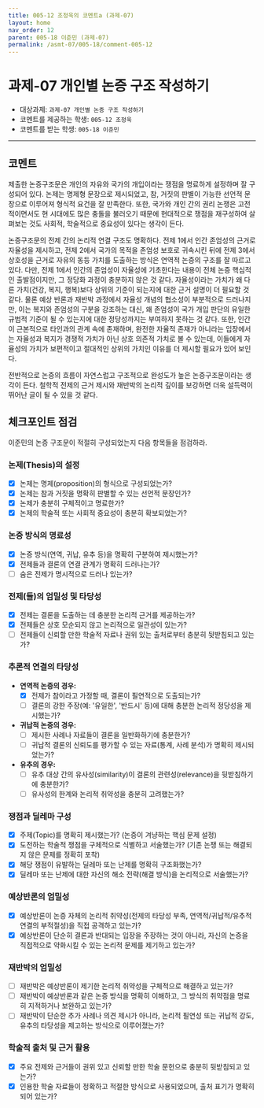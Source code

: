 ```yaml
---
title: 005-12 조정욱의 코멘트a (과제-07) 
layout: home
nav_order: 12
parent: 005-18 이준민 (과제-07)
permalink: /asmt-07/005-18/comment-005-12
---
```


# 과제-07 개인별 논증 구조 작성하기

- 대상과제: `과제-07 개인별 논증 구조 작성하기`
- 코멘트를 제공하는 학생: `005-12 조정욱` 
- 코멘트를 받는 학생: `005-18 이준민` 

---

## 코멘트

제출한 논증구조문은 개인의 자유와 국가의 개입이라는 쟁점을 명료하게 설정하며 잘 구성되어 있다. 논제는 명제형 문장으로 제시되었고, 참, 거짓의 판별이 가능한 선언적 문장으로 이루어져 형식적 요건을 잘 만족한다. 또한, 국가와 개인 간의 권리 논쟁은 고전적이면서도 현 시대에도 많은 충돌을 불러오기 때문에 현대적으로 쟁점을 재구성하여 살펴보는 것도 사회적, 학술적으로 중요성이 있다는 생각이 든다. 

논증구조문의 전제 간의 논리적 연결 구조도 명확하다. 전제 1에서 인간 존엄성의 근거로 자율성을 제시하고, 전제 2에서 국가의 목적을 존엄성 보호로 귀속시킨 뒤에 전제 3에서 상호성을 근거로 자유의 동등 가치를 도출하는 방식은 연역적 논증의 구조를 잘 따르고 있다. 다만, 전제 1에서 인간의 존엄성이 자율성에 기초한다는 내용이 전체 논증 핵심적인 출발점이지만, 그 정당화 과정이 충분하지 않은 것 같다. 자율성이라는 가치가 왜 다른 가치(건강, 복지, 행복)보다 상위의 기준이 되는지에 대한 근거 설명이 더 필요할 것 같다. 물론 예상 반론과 재반박 과정에서 자율성 개념의 협소성이 부분적으로 드러나지만, 이는 복지와 존엄성의 구분을 강조하는 대신, 왜 존엄성이 국가 개입 판단의 유일한 규범적 기준이 될 수 있는지에 대한 정당성까지는 부여하지 못하는 것 같다. 또한, 인간이 근본적으로 타인과의 관계 속에 존재하며, 완전한 자율적 존재가 아니라는 입장에서는 자율성과 복지가 경쟁적 가치가 아닌 상호 의존적 가치로 볼 수 있는데, 이들에게 자율성의 가치가 보편적이고 절대적인 상위의 가치인 이유를 더 제시할 필요가 있어 보인다. 

전반적으로 논증의 흐름이 자연스럽고 구조적으로 완성도가 높은 논증구조문이라는 생각이 든다. 철학적 전제의 근거 제시와 재반박의 논리적 깊이를 보강하면 더욱 설득력이 뛰어난 글이 될 수 있을 것 같다. 

## 체크포인트 점검

이준민의 논증 구조문이 적절히 구성되었는지 다음 항목들을 점검하라.

### **논제(Thesis)의 설정**
- [x] 논제는 명제(proposition)의 형식으로 구성되었는가?
- [x] 논제는 참과 거짓을 명확히 판별할 수 있는 선언적 문장인가?
- [x] 논제가 충분히 구체적이고 명료한가?
- [x] 논제의 학술적 또는 사회적 중요성이 충분히 확보되었는가?

### **논증 방식의 명료성**
- [x] 논증 방식(연역, 귀납, 유추 등)을 명확히 구분하여 제시했는가?
- [x] 전제들과 결론의 연결 관계가 명확히 드러나는가?
- [ ] 숨은 전제가 명시적으로 드러나 있는가?

### **전제(들)의 엄밀성 및 타당성**
- [x] 전제는 결론을 도출하는 데 충분한 논리적 근거를 제공하는가?
- [x] 전제들은 상호 모순되지 않고 논리적으로 일관성이 있는가?
- [ ] 전제들이 신뢰할 만한 학술적 자료나 권위 있는 출처로부터 충분히 뒷받침되고 있는가?

### **추론적 연결의 타당성**
- **연역적 논증의 경우:**
  - [x] 전제가 참이라고 가정할 때, 결론이 필연적으로 도출되는가?
  - [ ] 결론의 강한 주장(예: '유일한', '반드시' 등)에 대해 충분한 논리적 정당성을 제시했는가?

- **귀납적 논증의 경우:**
  - [ ] 제시한 사례나 자료들이 결론을 일반화하기에 충분한가?
  - [ ] 귀납적 결론의 신뢰도를 평가할 수 있는 자료(통계, 사례 분석)가 명확히 제시되었는가?

- **유추의 경우:**
  - [ ] 유추 대상 간의 유사성(similarity)이 결론의 관련성(relevance)을 뒷받침하기에 충분한가?
  - [ ] 유사성의 한계와 논리적 취약성을 충분히 고려했는가?

### **쟁점과 딜레마 구성**
- [x] 주제(Topic)를 명확히 제시했는가? (논증이 겨냥하는 핵심 문제 설정)
- [x] 도전하는 학술적 쟁점을 구체적으로 식별하고 서술했는가? (기존 논쟁 또는 해결되지 않은 문제를 정확히 포착)
- [x] 해당 쟁점이 유발하는 딜레마 또는 난제를 명확히 구조화했는가?
- [x] 딜레마 또는 난제에 대한 자신의 해소 전략(해결 방식)을 논리적으로 서술했는가?

### **예상반론의 엄밀성**
- [x] 예상반론이 논증 자체의 논리적 취약성(전제의 타당성 부족, 연역적/귀납적/유추적 연결의 부적절성)을 직접 공격하고 있는가?
- [x] 예상반론이 단순히 결론과 반대되는 입장을 주장하는 것이 아니라, 자신의 논증을 직접적으로 약화시킬 수 있는 논리적 문제를 제기하고 있는가?

### **재반박의 엄밀성**
- [ ] 재반박은 예상반론이 제기한 논리적 취약성을 구체적으로 해결하고 있는가?
- [ ] 재반박이 예상반론과 같은 논증 방식을 명확히 이해하고, 그 방식의 취약점을 명료히 지적하거나 보완하고 있는가?
- [ ] 재반박이 단순한 추가 사례나 의견 제시가 아니라, 논리적 필연성 또는 귀납적 강도, 유추의 타당성을 제고하는 방식으로 이루어졌는가?

### **학술적 출처 및 근거 활용**
- [x] 주요 전제와 근거들이 권위 있고 신뢰할 만한 학술 문헌으로 충분히 뒷받침되고 있는가?
- [x] 인용한 학술 자료들이 정확하고 적절한 방식으로 사용되었으며, 출처 표기가 명확히 되어 있는가?
